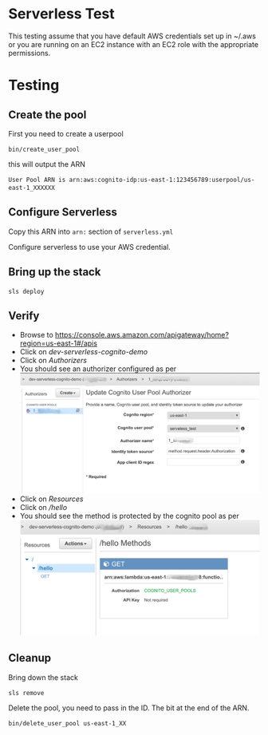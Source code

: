 # Serverless Test

This testing assume that you have default AWS credentials set up in ~/.aws or
you are running on an EC2 instance with an EC2 role with the appropriate
permissions.

# Testing

## Create the pool

First you need to create a userpool
```
bin/create_user_pool
```

this will output the ARN
```
User Pool ARN is arn:aws:cognito-idp:us-east-1:123456789:userpool/us-east-1_XXXXXX
```

## Configure Serverless

Copy this ARN into `arn:` section of `serverless.yml`

Configure serverless to use your AWS credential.


## Bring up the stack

```
sls deploy
```

## Verify

* Browse to https://console.aws.amazon.com/apigateway/home?region=us-east-1#/apis
* Click on *dev-serverless-cognito-demo*
* Click on *Authorizers*
* You should see an authorizer configured as per ![Authorizer](images/authorizer.png)
* Click on *Resources*
* Click on */hello*
* You should see the method is protected by the cognito pool as per ![Pool](images/method.png)

## Cleanup

Bring down the stack
```
sls remove
```

Delete the pool, you need to pass in the ID. The bit at the end of the ARN.

```
bin/delete_user_pool us-east-1_XX
```
